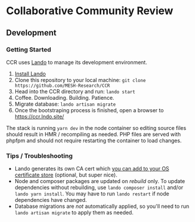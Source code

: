 # Collaborative Community Review

## Development

### Getting Started

CCR uses [Lando](https://lando.dev) to manage its development environment.

1. [Install Lando](https://docs.lando.dev/basics/installation.html)
2. Clone this repository to your local machine: `git clone https://github.com/MESH-Research/CCR`
3. Head into the CCR directory and run: `lando start`
4. Coffee. Downloading. Building. Patience.
5. Migrate database: `lando artisan migrate`
6. Once the bootstraping process is finished, open a browser to <https://ccr.lndo.site/>

The stack is running `yarn dev` in the node container so editing source files should result in HMR / recompiling as needed.  PHP files are served with phpfpm and should not require restarting the container to load changes.

### Tips / Troubleshooting

* Lando generates its own CA cert which [you can add to your OS certificate store](https://docs.lando.dev/config/security.html#trusting-the-ca) (optional, but super nice).
* Node and composer packages are updated on *rebuild* only.  To update dependencies without rebuilding, use `lando composer install` and/or `lando yarn install`. You may have to run `lando restart` if node dependencies have changed.
* Database migrations are *not* automatically applied, so you'll need to run `lando artisan migrate` to apply them as needed.
